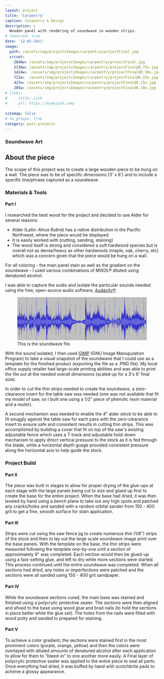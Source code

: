 ```yaml
---
layout: project
title: 'Carpentry'
caption: Carpentry & Design
description: >
  Wooden panel with rendering of soundwave in wooden strips.
# featured: true
date: '12-05-2021'
image: 
  path: /assets/img/projectsImages/carpentry/projectFinal.jpg
  srcset: 
    2848w: /assets/img/projectsImages/carpentry/projectFinal.jpg
    2136w: /assets/img/projectsImages/carpentry/projectFinal@0,75x.jpg
    1424w:  /assets/img/projectsImages/carpentry/projectFinal@0,50x.jpg
    712w:  /assets/img/projectsImages/carpentry/projectFinal@0,25x.jpg
    427w: /assets/img/projectsImages/carpentry/projectFinal@0,15x.jpg
    285w: /assets/img/projectsImages/carpentry/projectFinal@0,10x.jpg
# links:
#   - title: Link
#     url: https://hydejack.com/

sitemap: false
# no_groups: true
category: past-projects
---
```



### Soundwave Art

## About the piece

The scope of this project was to create a large wooden piece to be hung on a wall. The piece was to be of specific dimensions (3' x 6') and to include a specific line/phrase captured as a soundwave.

### Materials & Tools
#### Part I
I researched the best wood for the project and decided to use Alder for several reasons:

- Alder (Latin: *Alnus Rubra*) has a native distribution in the Pacific Northwest, where the piece would be displayed.
- It is easily worked with (cutting, sanding, staining)
- The wood itself is strong and considered a soft hardwood species but is overall not as dense/heavy as other hardwoods (maple, oak, cherry, etc) which was a concern given that the piece would be hung on a wall.

For all coloring - the main panel stain as well as the gradient on the soundwave - I used various combinations of MIXOL® diluted using denatured alcohol.

I was able to capture the audio and isolate the particular sounds needed using the free, open-source audio software, [Audacity®](https://www.audacityteam.org/).

<figure>
  <img src="{{site.url}}/image/carpentry/../../../../images/carpentry/soundwave600px.jpg" alt="Soundwave image"/>
  <figcaption> This is the soundwave file.</figcaption>
</figure>

With the sound isolated, I then used [GIMP](https://www.gimp.org/) (GNU Image Manupulation Program) to take a visual snapshot of the soundwave that I could use as a template for the finished product (exporting the file as a .PNG file). My local office supply retailer had large-scale printing abilities and was able to print the file out at the needed overall dimensions (scaled up for a 3'x 6' final size).

In order to cut the thin strips needed to create the soundwave, a zero-clearance insert for the table saw was needed (one was not available that fit my model of saw, so I built one using a 1/2" piece of phenolic resin material and a router).

A second mechanism was needed to enable the 4" alder stock to be able to fit snuggly against the table saw for each pass with the zero-clearance insert to ensure safe and consistent results in cutting thin strips. This was accomplished by building a cover that fit on top of the saw's existing adjustable fence which uses a T-track and adjustable hold-down mechanism to apply direct vertical pressure to the stock as it is fed through the blade, while a horizontal depth guage provided consistent pressure along the horizontal axis to help guide the stock.

<!-- <table class="projTable">
  <tbody>
    <tr>
      <td class="carpentryProjImages">
        <figure>
          <img src="{{site.url}}/image/carpentry/../../../../images/carpentry/zeroClearance@0,10x.jpg" alt="Zero-clearance saw insert mid-build." />
        <figcaption>Zero clearance saw insert mid-build.</figcaption>
        </figure>
      </td>
      <td class="carpentryProjImages">
        <figure>
          <img src="{{site.url}}/image/carpentry/../../../../images/carpentry/sawFit@0,10x.jpg" alt="Zero-clearance saw insert completed." />
        <figcaption>Zero-clearance saw insert finished.</figcaption>
        </figure>
      </td>
      <td class="carpentryProjImages">
        <figure>
          <img src="{{site.url}}/image/carpentry/../../../../images/carpentry/projectP3.jpg" alt="Jig to hold wood against saw blade" />
        <figcaption>Jig to hold wood against saw blade.</figcaption>
      </figure>
      </td>
    </tr>
  </tbody>
  </table> -->

### Project Build

#### Part II
The piece was built in stages to allow for proper drying of the glue-ups at each stage with the large panels being cut to size and glued up first to create the base for the entire project. When the base had dried, it was then leveled by hand using a bench plane to take out any high spots and patched any cracks/holes and sanded with a random orbital sander from 150 - 400 grit to get a fine, smooth surface for stain application.

#### Part III
Strips were cut using the saw fence jig to create numerous thin (1/8") strips of the stock and then to lay out the large scale soundwave image print over the base panels. With the template on the base, the thin strips were measured following the template one-by-one until a section of approximately 9" was completed. Each section would then be glued-up using a fast-setting glue, and left to dry while more sections were started. This process continued until the entire soundwave was completed. When all sections had dried, any holes or imperfections were patched and the sections were all sanded using 150 - 400 grit sandpaper.

<!-- <table class="projTable">
  <tbody>
    <tr>
      <td class="carpentryProjImages">
        <figure >
            <img src="{{site.url}}/image/carpentry/../../../../images/carpentry/projectPt1W.jpg" alt="Boards in clamps being glued." />
          <figcaption>Base glue-up.</figcaption>
        </figure>
      </td>
        <td class="carpentryProjImages">
        <figure>
            <img src="{{site.url}}/image/carpentry/../../../../images/carpentry/projectP4.jpg" alt="Thin strips of stock cut and laying on project base against template." />
          <figcaption>Wood strips cut from jig.</figcaption>
        </figure>
      </td>
      <td class="carpentryProjImages">
        <figure>
            <img src="{{site.url}}/image/carpentry/../../../../images/carpentry/projectP6.jpg" alt="Soundwave section in progress with template undeneath being used as guidline." />
          <figcaption>Soundwave in progress.</figcaption>
        </figure>
      </td>
    </tr>
  </tbody>
</table> -->

#### Part IV

While the soundwave sections cured, the main base was stained and finished using a polycrylic protective sealer. The sections were then aligned and afixed to the base using wood glue and brad nails (to hold the sections in place better while the glue set). The holes from the nails were filled with wood putty and sanded to prepared for staining.

<!-- <table class="projTable">
  <tbody>
    <tr>
      <td>
        <figure>
          <img id="tableImage" src="{{site.url}}/image/carpentry/../../../../images/carpentry/projectP5.jpg" alt="Template of soundwave (blue soundwaves on white template) laid on top of wooden project base." />
          <figcaption>Template for cutting soundwave.</figcaption>
        </figure>
      </td>
      <td>
        <figure>
          <img id="tableImage" src="{{site.url}}/image/carpentry/../../../../images/carpentry/projectP7.jpg" alt="Soundwave cut to shape against template using thin wooden strips." />
          <figcaption>Soundwave complete.</figcaption>
        </figure>
      </td>
      <td>
        <figure>
          <img id="tableImage" src="{{site.url}}/image/carpentry/../../../../images/carpentry/projectP9.jpg" alt="Project base stained and coated in top coat sealer." />
          <figcaption>Base staining and clear coat applied.</figcaption>
        </figure>
      </td>
    </tr>
  </tbody>
</table> -->

#### Part V

To achieve a color gradient, the sections were stained first in the most prominent colors (purple, orange, yellow) and then the colors were overlayed with diluted amounts of denatured alcohol after each application to allow for them to "bleed-in" to one another more easily. A Final layer of polycrylic protective sealer was applied to the entire piece to seal all parts. Once everything had dried, it was buffed by hand with scotchbrite pads to acheive a glossy appearance.

<!-- <table class="projTable">
  <tbody>
    <tr>
      <td>
        <figure>
          <img id="tableImage" src="{{site.url}}/image/carpentry/../../../../images/carpentry/projectP10.jpg" alt="Completed soundwave mounted on base (base has been stained and sealed)." />
          <figcaption>Soundwave affixed to base.</figcaption>
        </figure>
      </td>
      <td>
        <figure>
          <img id="tableImage" src="{{site.url}}/image/carpentry/../../../../images/carpentry/projectP12.jpg" alt="Completed soundwave, painted and stained with painter's tape on edges." />
          <figcaption>Soundwave tinted/stained. </figcaption>
        </figure>
      </td>
      <td>
        <figure>
          <img id="tableImage" src="{{site.url}}/image/carpentry/../../../../images/carpentry/projectFinal@0,10x.jpg" alt="Soundwave art completed and leaned on its side for viewing." />
          <figcaption>Project completed.</figcaption>
        </figure>
      </td>
    </tr>
  </tbody>
</table> -->